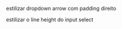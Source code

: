 <!-- gerar ids unicos -->

<!-- multiplicar despesas por -1 na hora de cadastrar -->

<!-- converter para reais -->

<!-- se select não for alterado usar "Entrada" e não um uma string vazia -->

estilizar dropdown arrow com padding direito

estilizar o line height do input select